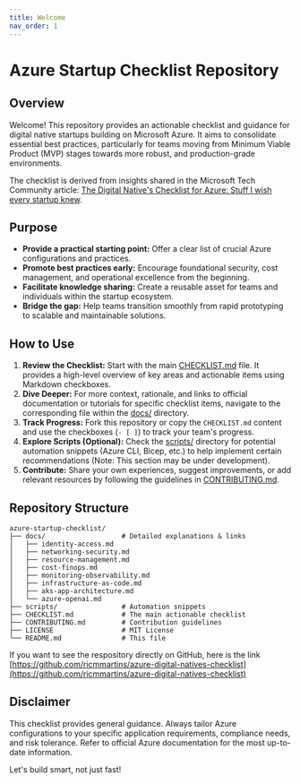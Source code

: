 ```yaml
---
title: Welcome
nav_order: 1
---
```


# Azure Startup Checklist Repository

## Overview

Welcome! This repository provides an actionable checklist and guidance for digital native startups building on Microsoft Azure. It aims to consolidate essential best practices, particularly for teams moving from Minimum Viable Product (MVP) stages towards more robust, and production-grade environments.

The checklist is derived from insights shared in the Microsoft Tech Community article: [The Digital Native's Checklist for Azure: Stuff I wish every startup knew](https://techcommunity.microsoft.com/blog/startupsatmicrosoftblog/the-digital-natives-checklist-for-azure-stuff-i-wish-every-startup-knew/4406669).

## Purpose

*   **Provide a practical starting point:** Offer a clear list of crucial Azure configurations and practices.
*   **Promote best practices early:** Encourage foundational security, cost management, and operational excellence from the beginning.
*   **Facilitate knowledge sharing:** Create a reusable asset for teams and individuals within the startup ecosystem.
*   **Bridge the gap:** Help teams transition smoothly from rapid prototyping to scalable and maintainable solutions.

## How to Use

1.  **Review the Checklist:** Start with the main [CHECKLIST.md](./CHECKLIST.md) file. It provides a high-level overview of key areas and actionable items using Markdown checkboxes.
2.  **Dive Deeper:** For more context, rationale, and links to official documentation or tutorials for specific checklist items, navigate to the corresponding file within the [docs/](./docs/) directory.
3.  **Track Progress:** Fork this repository or copy the `CHECKLIST.md` content and use the checkboxes (`- [ ]`) to track your team's progress.
4.  **Explore Scripts (Optional):** Check the [scripts/](./scripts/) directory for potential automation snippets (Azure CLI, Bicep, etc.) to help implement certain recommendations (Note: This section may be under development).
5.  **Contribute:** Share your own experiences, suggest improvements, or add relevant resources by following the guidelines in [CONTRIBUTING.md](./CONTRIBUTING.md).

## Repository Structure

```
azure-startup-checklist/
├── docs/                   # Detailed explanations & links
│   ├── identity-access.md
│   ├── networking-security.md
│   ├── resource-management.md
│   ├── cost-finops.md
│   ├── monitoring-observability.md
│   ├── infrastructure-as-code.md
│   ├── aks-app-architecture.md
│   └── azure-openai.md
├── scripts/                # Automation snippets
├── CHECKLIST.md            # The main actionable checklist
├── CONTRIBUTING.md         # Contribution guidelines
├── LICENSE                 # MIT License
└── README.md               # This file
```
If you want to see the respository directly on GitHub, here is the link [https://github.com/ricmmartins/azure-digital-natives-checklist](https://github.com/ricmmartins/azure-digital-natives-checklist)

## Disclaimer

This checklist provides general guidance. Always tailor Azure configurations to your specific application requirements, compliance needs, and risk tolerance. Refer to official Azure documentation for the most up-to-date information.

Let's build smart, not just fast!
